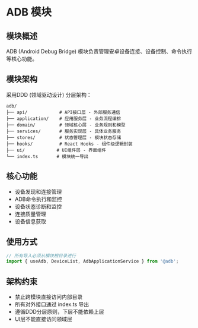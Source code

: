 # ADB 模块

## 模块概述
ADB (Android Debug Bridge) 模块负责管理安卓设备连接、设备控制、命令执行等核心功能。

## 模块架构
采用DDD (领域驱动设计) 分层架构：

```
adb/
├── api/            # API接口层 - 外部服务通信
├── application/    # 应用服务层 - 业务流程编排
├── domain/         # 领域核心层 - 业务规则和模型
├── services/       # 服务实现层 - 具体业务服务
├── stores/         # 状态管理层 - 模块状态存储
├── hooks/          # React Hooks - 组件级逻辑封装
├── ui/            # UI组件层 - 界面组件
└── index.ts       # 模块统一导出
```

## 核心功能
- 设备发现和连接管理
- ADB命令执行和监控
- 设备状态诊断和监控
- 连接质量管理
- 设备信息获取

## 使用方式
```typescript
// 所有导入必须从模块根目录进行
import { useAdb, DeviceList, AdbApplicationService } from '@adb';
```

## 架构约束
- 禁止跨模块直接访问内部目录
- 所有对外接口通过 index.ts 导出
- 遵循DDD分层原则，下层不能依赖上层
- UI层不能直接访问领域层